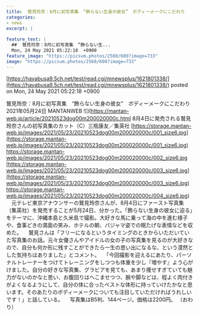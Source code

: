 ```yaml
---
title:  鷲見玲奈：8月に初写真集　“飾らない生身の彼女”　ボディーメークにこだわり  
categories:
- news
excerpt: |
  
feature_text: |
  ##  鷲見玲奈：8月に初写真集　“飾らない生...
  Mon, 24 May 2021 05:22:18  +0900
feature_image: "https://picsum.photos/2560/600?image=733"
image: "https://picsum.photos/2560/600?image=733"
---
```


[https://hayabusa9.5ch.net/test/read.cgi/mnewsplus/1621801338/](https://hayabusa9.5ch.net/test/read.cgi/mnewsplus/1621801338/)
posted on Mon, 24 May 2021 05:22:18  +0900

<!--more-->

鷲見玲奈：8月に初写真集　“飾らない生身の彼女”　ボディーメークにこだわり 2021年05月24日 MANTANWEB ![](https://mantan-web.jp/article/20210523dog00m200020000c.html 8月4日に発売される鷲見玲奈さんの初写真集のカット（C）三瓶康友／集英社 [https://storage.mantan-web.jp/images/2021/05/23/20210523dog00m200020000c/001_size6.jpg](https://storage.mantan-web.jp/images/2021/05/23/20210523dog00m200020000c/001_size6.jpg) https://storage.mantan-web.jp/images/2021/05/23/20210523dog00m200020000c/002_size6.jpg [https://storage.mantan-web.jp/images/2021/05/23/20210523dog00m200020000c/003_size6.jpg](https://storage.mantan-web.jp/images/2021/05/23/20210523dog00m200020000c/003_size6.jpg) https://storage.mantan-web.jp/images/2021/05/23/20210523dog00m200020000c/004_size6.jpg) 　元テレビ東京アナウンサーの鷲見玲奈さんが、8月4日にファースト写真集（集英社）を発売することが5月24日、分かった。「飾らない生身の彼女に迫る」をテーマに、沖縄本島と久米島で撮影。大好きな馬に乗って海の中を進む様子や、食事どきの満面の笑み、ホテルの朝、パジャマ姿での眠たげな表情などを収めた。 　鷲見さんは「フリーになるというタイミングのときからいただいていた写真集のお話。元々女優さんやアイドルの女の子の写真集を見るのが大好きなので、自分も何か形に残すことができたら一生の思い出になるな、という漠然とした気持ちはありました」とコメント。 　「今回撮影を迎えるにあたり、パーソナルトレーナーをつけてトレーニングをしつつも体重を少し『増やす』よう心がけました。自分の好きな写真集、グラビアを見ても、あまり痩せすぎていても魅力がないのかなと思い、お腹回りはへこませつつ、腕や脚などは、程よく肉付きがよくなるようにして、自分の体に合ったベストな体形に持っていけたかなと思います。そのあたりのボディーメークについても注目していただければうれしいです！」と話している。 　写真集はB5判、144ページ。価格は2200円。 （おわり）
